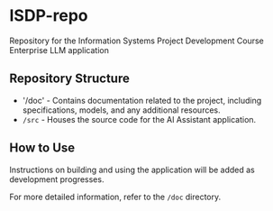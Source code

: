 # ISDP-repo

Repository for the Information Systems Project Development Course
Enterprise LLM application

## Repository Structure
- '/doc' - Contains documentation related to the project, including specifications, models, and any additional resources.
- `/src` - Houses the source code for the AI Assistant application.


## How to Use
Instructions on building and using the application will be added as development progresses.

For more detailed information, refer to the `/doc` directory.